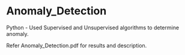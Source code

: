 # Anomaly_Detection
Python  - Used Supervised and Unsupervised algorithms to determine anomaly.

Refer Anomaly_Detection.pdf for results and description.
